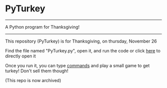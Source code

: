 # PyTurkey

---

A Python program for Thanksgiving!


---



This repository (PyTurkey) is for Thanksgiving, on thursday, November 26


Find the file named "PyTurkey.py", open it, and run the code or click [here](https://github.com/Totoro700/PyTurkey/blob/main/PyTurkey.py) to directly open it


Once you run it, you can type [commands](https://github.com/Totoro700/PyTurkey/commands.txt) and play a small game to get turkey! Don't sell them though!


(This repo is now archived)

